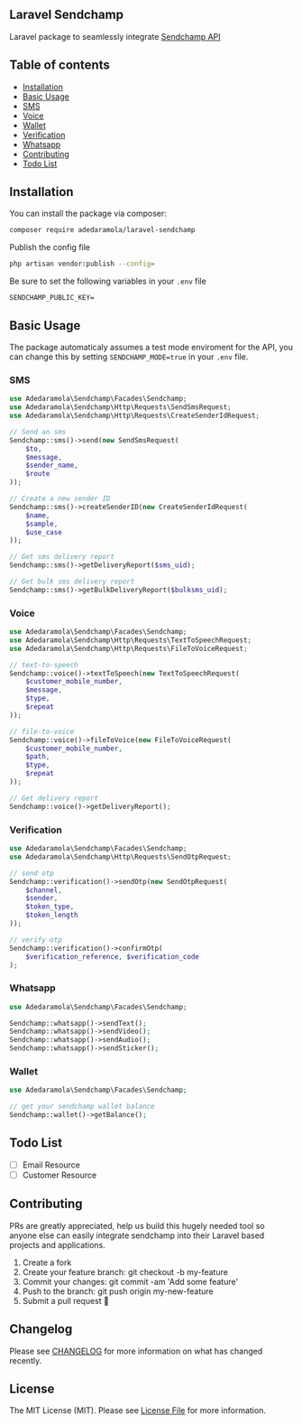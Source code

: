 ## Laravel Sendchamp

Laravel package to seamlessly integrate [Sendchamp API](https://sendchamp.com)

## Table of contents

- [Installation](#installation)
- [Basic Usage](#basic-usage)
- [SMS](#sms)
- [Voice](#voice)
- [Wallet](#wallet)
- [Verification](#verification)
- [Whatsapp](#whatsapp)
- [Contributing](#contributing)
- [Todo List](#todo-list)

## Installation

You can install the package via composer:
```bash
composer require adedaramola/laravel-sendchamp
```
Publish the config file
```bash
php artisan vendor:publish --config=
```
Be sure to set the following variables in your `.env` file
```env
SENDCHAMP_PUBLIC_KEY=
```

## Basic Usage

The package automaticaly assumes a test mode enviroment for the API, you can change this by setting `SENDCHAMP_MODE=true` in your `.env` file.

### SMS

```php
use Adedaramola\Sendchamp\Facades\Sendchamp;
use Adedaramola\Sendchamp\Http\Requests\SendSmsRequest;
use Adedaramola\Sendchamp\Http\Requests\CreateSenderIdRequest;

// Send an sms
Sendchamp::sms()->send(new SendSmsRequest(
    $to,
    $message,
    $sender_name,
    $route
));

// Create a new sender ID
Sendchamp::sms()->createSenderID(new CreateSenderIdRequest(
    $name,
    $sample,
    $use_case
));

// Get sms delivery report
Sendchamp::sms()->getDeliveryReport($sms_uid);

// Get bulk sms delivery report
Sendchamp::sms()->getBulkDeliveryReport($bulksms_uid);

```
### Voice
```php
use Adedaramola\Sendchamp\Facades\Sendchamp;
use Adedaramola\Sendchamp\Http\Requests\TextToSpeechRequest;
use Adedaramola\Sendchamp\Http\Requests\FileToVoiceRequest;

// text-to-speech
Sendchamp::voice()->textToSpeech(new TextToSpeechRequest(
    $customer_mobile_number,
    $message,
    $type,
    $repeat
));

// file-to-voice
Sendchamp::voice()->fileToVoice(new FileToVoiceRequest(
    $customer_mobile_number,
    $path,
    $type,
    $repeat
));

// Get delivery report
Sendchamp::voice()->getDeliveryReport();
```

### Verification
```php
use Adedaramola\Sendchamp\Facades\Sendchamp;
use Adedaramola\Sendchamp\Http\Requests\SendOtpRequest;

// send otp
Sendchamp::verification()->sendOtp(new SendOtpRequest(
    $channel,
    $sender,
    $token_type,
    $token_length
));

// verify otp
Sendchamp::verification()->confirmOtp(
    $verification_reference, $verification_code
);
```

### Whatsapp
```php
use Adedaramola\Sendchamp\Facades\Sendchamp;

Sendchamp::whatsapp()->sendText();
Sendchamp::whatsapp()->sendVideo();
Sendchamp::whatsapp()->sendAudio();
Sendchamp::whatsapp()->sendSticker();
```

### Wallet
```php
use Adedaramola\Sendchamp\Facades\Sendchamp;

// get your sendchamp wallet balance
Sendchamp::wallet()->getBalance();
```

## Todo List

* [ ] Email Resource
* [ ] Customer Resource

## Contributing

PRs are greatly appreciated, help us build this hugely needed tool so anyone else can easily integrate sendchamp into their Laravel based projects and applications.
<br/>
1. Create a fork
2. Create your feature branch: git checkout -b my-feature
3. Commit your changes: git commit -am 'Add some feature'
4. Push to the branch: git push origin my-new-feature
5. Submit a pull request 🚀

## Changelog

Please see [CHANGELOG](CHANGELOG.md) for more information on what has changed recently.

## License

The MIT License (MIT). Please see [License File](LICENSE.md) for more information.
